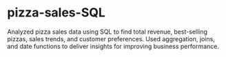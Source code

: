 # pizza-sales-SQL
Analyzed pizza sales data using SQL to find total revenue, best-selling pizzas, sales trends, and customer preferences. Used aggregation, joins, and date functions to deliver insights for improving business performance.
